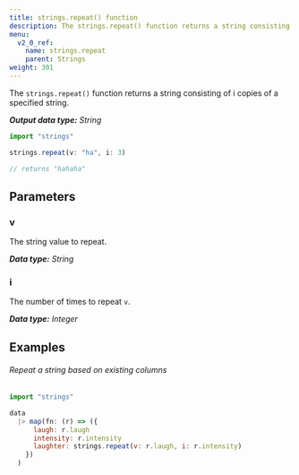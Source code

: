 ```yaml
---
title: strings.repeat() function
description: The strings.repeat() function returns a string consisting of i copies of a specified string.
menu:
  v2_0_ref:
    name: strings.repeat
    parent: Strings
weight: 301
---
```


The `strings.repeat()` function returns a string consisting of i copies of a specified string.

_**Output data type:** String_

```js
import "strings"

strings.repeat(v: "ha", i: 3)

// returns "hahaha"
```

## Parameters

### v
The string value to repeat.

_**Data type:** String_

### i
The number of times to repeat `v`.

_**Data type:** Integer_

## Examples

###### Repeat a string based on existing columns
```js
import "strings"

data
  |> map(fn: (r) => ({
      laugh: r.laugh
      intensity: r.intensity
      laughter: strings.repeat(v: r.laugh, i: r.intensity)
    })
  )
```
